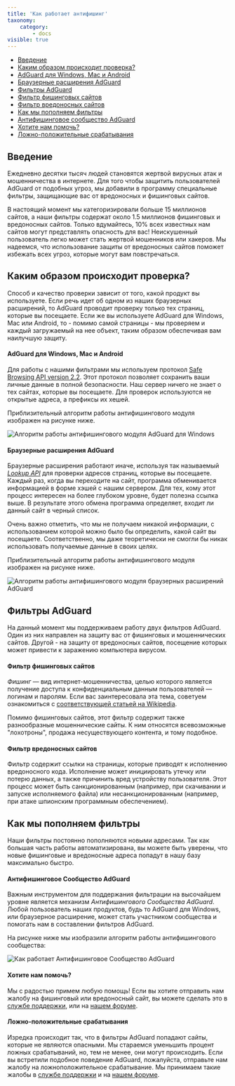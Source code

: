 ```yaml
---
title: 'Как работает антифишинг'
taxonomy:
    category:
        - docs
visible: true
---
```


*   [Введение](#introduction)
*   [Каким образом происходит проверка?](#securityCheck)
*   [AdGuard для Windows, Mac и Android](#desktop)
*   [Браузерные расширения AdGuard](#browser)
*   [Фильтры AdGuard](#filters)
*   [Фильтр фишинговых сайтов](#phishing)
*   [Фильтр вредоносных сайтов](#malware)
*   [Как мы пополняем фильтры](#filtersUpdate)
*   [Антифишинговое сообщество AdGuard](#community)
*   [Хотите нам помочь?](#submissions)
*   [Ложно-положительные срабатывания](#falsePositive)

<a name="introduction"></a>

## Введение

Ежедневно десятки тысяч людей становятся жертвой вирусных атак и мошенничества в интернете. Для того чтобы защитить пользователей AdGuard от подобных угроз, мы добавили в программу специальные фильтры, защищающие вас от вредоносных и фишинговых сайтов.

В настоящий момент мы категоризировали больше 15 миллионов сайтов, а наши фильтры содержат около 1.5 миллионов фишинговых и вредоносных сайтов. Только вдумайтесь, 10% всех известных нам сайтов могут представлять опасность для вас! Неискушенный пользователь легко может стать жертвой мошенников или хакеров. Мы надеемся, что использование защиты от вредоносных сайтов поможет избежать всех угроз, которые могут вам повстречаться.



<a name="securityCheck"></a>

## Каким образом происходит проверка?

Способ и качество проверки зависит от того, какой продукт вы используете. Если речь идет об одном из наших браузерных расширений, то AdGuard проводит проверку только тех страниц, которые вы посещаете. Если же вы используете AdGuard для Windows, Mac или Android, то - помимо самой страницы - мы проверяем и каждый загружаемый на нее объект, таким образом обеспечивая вам наилучшую защиту.



<a name="desktop"></a>

#### AdGuard для Windows, Mac и Android

Для работы с нашими фильтрами мы используем протокол [Safe Browsing API version 2.2](https://code.google.com/p/google-safe-browsing/wiki/Protocolv2Spec). Этот протокол позволяет сохранить ваши личные данные в полной безопасности. Наш сервер ничего не знает о тех сайтах, которые вы посещаете. Для проверок используются не открытые адреса, а префиксы их хешей.

Приблизительный алгоритм работы антифишингового модуля изображен на рисунке ниже.

![Алгоритм работы антифишингового модуля AdGuard для Windows](https://images.adguard.com/public/Adguard/Ru/Articles/safebrowsing_adguard_for_windows_ru.png)



<a name="browser"></a>

#### Браузерные расширения AdGuard

Браузерные расширения работают иначе, используя так называемый [_Lookup API_](https://github.com/AdguardTeam/AdguardForAndroid/issues/162) для проверки адресов страниц, которые вы посещаете. Каждый раз, когда вы переходите на сайт, программа обменивается информацией в форме хэшей с нашим сервером. Для тех, кому этот процесс интересен на более глубоком уровне, будет полезна ссылка выше. В результате этого обмена программа определяет, входит ли данный сайт в черный список.

Очень важно отметить, что мы не получаем никакой информации, с использованием которой можно было бы определить, какой сайт вы посещаете. Соответственно, мы даже теоретически не смогли бы никак использовать получаемые данные в своих целях.

Приблизительный алгоритм работы антифишингового модуля изображен на рисунке ниже.

![Алгоритм работы антифишингового модуля браузерных расширений AdGuard](https://images.adguard.com/public/Adguard/Ru/Articles/safebrowsing_extension_ru.png)



<a name="filters"></a>

## Фильтры AdGuard

На данный момент мы поддерживаем работу двух фильтров AdGuard. Один из них направлен на защиту вас от фишинговых и мошеннических сайтов. Другой - на защиту от вредоносных сайтов, посещение которых может привести к заражению компьютера вирусом.



<a name="phishing"></a>

#### Фильтр фишинговых сайтов

_Фишинг_ — вид интернет-мошенничества, целью которого является получение доступа к конфиденциальным данным пользователей — логинам и паролям. Если вас заинтересовала эта тема, советуем ознакомиться с [соответствующей статьей на Wikipedia](http://ru.wikipedia.org/wiki/%D0%A4%D0%B8%D1%88%D0%B8%D0%BD%D0%B3).

Помимо фишинговых сайтов, этот фильтр содержит также разнообразные мошеннические сайты. К ним относятся всевозможные "лохотроны", продажа несуществующего контента, и тому подобное.



<a name="malware"></a>

#### Фильтр вредоносных сайтов

Фильтр содержит ссылки на страницы, которые приводят к исполнению вредоносного кода. Исполнение может инициировать утечку или потерю данных, а также причинить вред устройству пользователя. Этот процесс может быть санкционированным (например, при скачивании и запуске исполняемого файла) или несанкционированным (например, при атаке шпионским программным обеспечением).



<a name="filtersUpdate"></a>

## Как мы пополняем фильтры

Наши фильтры постоянно пополняются новыми адресами. Так как большая часть работы автоматизирована, вы можете быть уверены, что новые фишинговые и вредоносные адреса попадут в нашу базу максимально быстро.



<a name="community"></a>

#### Антифишинговое Сообщество AdGuard

Важным инструментом для поддержания фильтрации на высочайшем уровне является механизм _Антифишингового Сообщества AdGuard_. Любой пользователь наших продуктов, будь то AdGuard для Windows, или браузерное расширение, может стать участником сообщества и помогать нам в составлении фильтров AdGuard.

На рисунке ниже мы изобразили алгоритм работы антифишингового сообщества:

![Как работает Антифишинговое Сообщество AdGuard](https://images.adguard.com/public/Adguard/Ru/Articles/browsing_security_community_ru.png)



<a name="submissions"></a>

#### Хотите нам помочь?

Мы с радостью примем любую помощь! Если вы хотите отправить нам жалобу на фишинговый или вредоносный сайт, вы можете сделать это в [службе поддержки](mailto:support@adguard.com), или на [нашем форуме](http://forum.adguard.com/).



<a name="falsePositive"></a>

#### Ложно-положительные срабатывания

Изредка происходит так, что в фильтры AdGuard попадают сайты, которые не являются опасными. Мы стараемся уменьшить процент ложных срабатываний, но, тем не менее, они могут происходить. Если вы встретили подобное поведение AdGuard, пожалуйста, отправьте нам жалобу на ложноположительное срабатывание. Мы принимаем такие жалобы в [службе поддержки](mailto:support@adguard.com) и на [нашем форуме](http://forum.adguard.com/).
